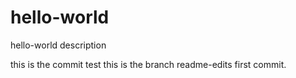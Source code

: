 # hello-world
hello-world description

this is the commit test
this is the branch readme-edits first commit.
